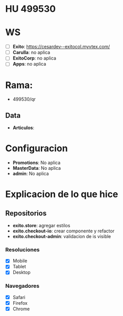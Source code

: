 # HU 499530

# WS
- [ ] **Exito**: https://cesardev--exitocol.myvtex.com/
- [ ] **Carulla**: no aplica
- [ ] **ExitoCorp**: no aplica
- [ ] **Apps**: no aplica

# Rama: 
- 499530/qr

## Data
- **Articulos**:

# Configuracion
- **Promotions**: No aplica
- **MasterData**: No aplica
- **admin**: No aplica

# Explicacion de lo que hice

## Repositorios
- **exito.store**:  agregar estilos
- **exito.checkout-io**:  crear componente y refactor
-  **exito.checkout-admin**:  validacion de is visible

### Resoluciones
- [x] Mobile
- [x] Tablet
- [x] Desktop

### Navegadores
- [x] Safari
- [x] Firefox
- [x] Chrome